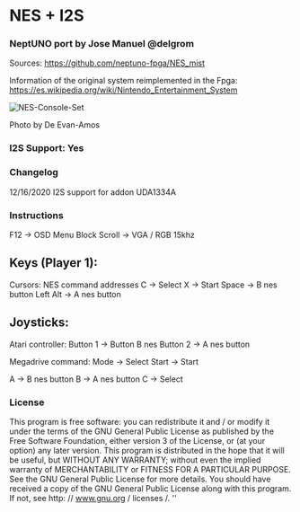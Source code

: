 # NES + I2S

### NeptUNO port by Jose Manuel @delgrom

Sources: https://github.com/neptuno-fpga/NES_mist

Information of the original system reimplemented in the Fpga: https://es.wikipedia.org/wiki/Nintendo_Entertainment_System

![NES-Console-Set](https://user-images.githubusercontent.com/31018768/97775687-04badf00-1b63-11eb-9fd9-cc732a2e8d1e.png)

Photo by De Evan-Amos

### I2S Support: Yes

### Changelog
12/16/2020 I2S support for addon UDA1334A

### Instructions

F12 -> OSD Menu
Block Scroll -> VGA / RGB 15khz


Keys (Player 1):
-------------------
Cursors: NES command addresses
C -> Select
X -> Start
Space -> B nes button
Left Alt -> A nes button


Joysticks:
----------
Atari controller:
Button 1 -> Button B nes
Button 2 -> A nes button


Megadrive command:
Mode -> Select
Start -> Start

A -> B nes button
B -> A nes button
C -> Select

### License

This program is free software: you can redistribute it and / or modify it under the terms of the GNU General Public License as published by the Free Software Foundation, either version 3 of the License, or (at your option) any later version.
This program is distributed in the hope that it will be useful, but WITHOUT ANY WARRANTY; without even the implied warranty of MERCHANTABILITY or FITNESS FOR A PARTICULAR PURPOSE. See the GNU General Public License for more details.
You should have received a copy of the GNU General Public License along with this program. If not, see http: // www.gnu.org / licenses /. ''
